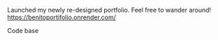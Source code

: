 Launched my newly re-designed portfolio. Feel free to wander around!
https://benitoportifolio.onrender.com/

Code base
